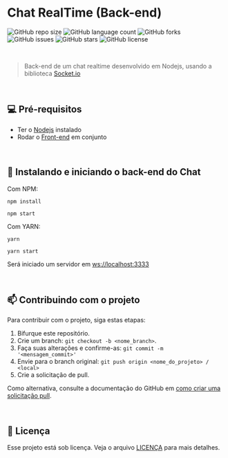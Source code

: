 # Chat RealTime (Back-end)

<!---Esses são exemplos. Veja https://shields.io para outras pessoas ou para personalizar este conjunto de escudos. Você pode querer incluir dependências, status do projeto e informações de licença aqui--->

![GitHub repo size](https://img.shields.io/github/repo-size/brunosvx/chat-backend?style=for-the-badge)
![GitHub language count](https://img.shields.io/github/languages/count/brunosvx/chat-backend?style=for-the-badge)
![GitHub forks](https://img.shields.io/github/forks/brunosvx/chat-backend?style=for-the-badge)
![GitHub issues](https://img.shields.io/github/issues/brunosvx/chat-backend?style=for-the-badge)
![GitHub stars](https://img.shields.io/github/stars/brunosvx/chat-backend?style=for-the-badge)
![GitHub license](https://img.shields.io/github/license/brunosvx/chat-backend?style=for-the-badge)

<br>

> Back-end de um chat realtime desenvolvido em Nodejs, usando a biblioteca [Socket.io](https://socket.io/)
<br>

## 💻 Pré-requisitos

* Ter o [Nodejs](https://nodejs.org/) instalado
* Rodar o [Front-end](https://github.com/brunosvx/chat-frontend/) em conjunto 

<br>

## 🚀 Instalando e iniciando o back-end do Chat

Com NPM:
```
npm install
```
```
npm start
```
Com YARN:
```
yarn
```
```
yarn start
```

Será iniciado um servidor em <ws://localhost:3333>

<br>

## 📫 Contribuindo com o projeto

Para contribuir com o projeto, siga estas etapas:

1. Bifurque este repositório.
2. Crie um branch: `git checkout -b <nome_branch>`.
3. Faça suas alterações e confirme-as: `git commit -m '<mensagem_commit>'`
4. Envie para o branch original: `git push origin <nome_do_projeto> / <local>`
5. Crie a solicitação de pull.

Como alternativa, consulte a documentação do GitHub em [como criar uma solicitação pull](https://help.github.com/en/github/collaborating-with-issues-and-pull-requests/creating-a-pull-request).

<br>

## 📝 Licença

Esse projeto está sob licença. Veja o arquivo [LICENÇA](LICENSE) para mais detalhes.